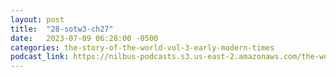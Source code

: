 ```yaml
---
layout: post
title:  "28-sotw3-ch27"
date:   2023-07-09 06:28:00 -0500
categories: the-story-of-the-world-vol-3-early-modern-times
podcast_link: https://nilbus-podcasts.s3.us-east-2.amazonaws.com/the-well-trained-mind/The%20Story%20of%20the%20World%20Vol.%203%20Early%20Modern%20Times/28-sotw3-ch27.mp3
---
```

